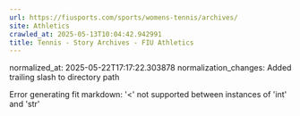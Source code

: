 ```yaml
---
url: https://fiusports.com/sports/womens-tennis/archives/
site: Athletics
crawled_at: 2025-05-13T10:04:42.942991
title: Tennis - Story Archives - FIU Athletics
---
```

normalized_at: 2025-05-22T17:17:22.303878
normalization_changes: Added trailing slash to directory path

Error generating fit markdown: '<' not supported between instances of 'int' and 'str'